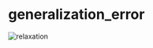 # generalization_error

![relaxation](https://github.com/user-attachments/assets/1b2bb3e1-2d87-4edf-8055-6783aa199539)
